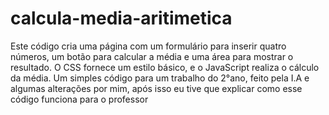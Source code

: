 # calcula-media-aritimetica

Este código cria uma página com um formulário para inserir quatro números, um botão para calcular a média e uma área para mostrar o resultado. O CSS fornece um estilo básico, e o JavaScript realiza o cálculo da média.
Um simples código para um trabalho do 2°ano, feito pela I.A  e algumas alterações por mim, após isso eu tive que explicar como esse código funciona para o professor
